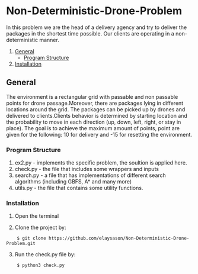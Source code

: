 # Non-Deterministic-Drone-Problem
In this problem we are the head of a delivery agency and try to deliver the packages in the shortest time possible. Our clients are operating in a non-deterministic manner.

1. [General](#General)
    - [Program Structure](https://github.com/elaysason/Deterministic-Drone-Problem/blob/main/README.md#program-structure)  
2. [Installation](#Installation)

## General
The environment is a rectangular grid with passable and non passable points for drone passage.Moreover, there are packages lying in different locations
around the grid. The packages can be picked up by drones and delivered to clients.Clients behavior is determined by starting location and the probability to move in each direction (up, down, left, right, or stay in place). The goal is to achieve the maximum amount of points, point are given for the following: 10 for delivery and -15 for resetting the environment.
### Program Structure

1. ex2.py - implements the specific problem, the soultion is applied here.
2. check.py - the file that includes some wrappers and inputs
3. search.py - a file that has implementations of different search algorithms (including
GBFS, A* and many more)
4. utils.py - the file that contains some utility functions.

### Installation
1. Open the terminal

2. Clone the project by:
```
    $ git clone https://github.com/elaysason/Non-Deterministic-Drone-Problem.git
```
3. Run the check.py file by:
```
    $ python3 check.py
```
